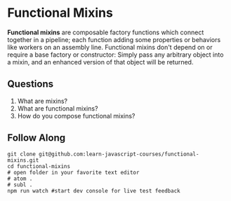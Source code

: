 # Functional Mixins

**Functional mixins** are composable factory functions which connect together in a pipeline; each function adding some properties or behaviors like workers on an assembly line. Functional mixins don't depend on or require a base factory or constructor: Simply pass any arbitrary object into a mixin, and an enhanced version of that object will be returned.

## Questions

1. What are mixins?
2. What are functional mixins?
3. How do you compose functional mixins?

## Follow Along

```
git clone git@github.com:learn-javascript-courses/functional-mixins.git
cd functional-mixins
# open folder in your favorite text editor
# atom .
# subl .
npm run watch #start dev console for live test feedback
```
